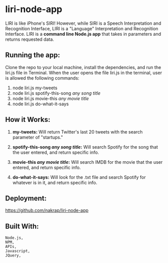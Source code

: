 # liri-node-app
LIRI is like iPhone's SIRI! However, while SIRI is a Speech Interpretation and Recognition Interface, LIRI is a "Language" Interpretation and Recognition Interface. LIRI is a **command line Node.js app** that takes in parameters and returns requested data.

## Running the app:

Clone the repo to your local machine, install the dependencies, and run the liri.js file in Terminal.
When the user opens the file liri.js in the terminal, user is allowed the following commands:
1. node liri.js my-tweets
2. node liri.js spotify-this-song *any song title*
3. node liri.js movie-this *any movie title*
4. node liri.js do-what-it-says 


## How it Works:

1. **my-tweets:** Will return Twitter's last 20 tweets with the search parameter of "startups."

2. **spotify-this-song *any song title*:** Will search Spotify for the song that the user entered, and return specific info.

3. **movie-this *any movie title*:** Will search IMDB for the movie that the user entered, and return specific info.

4. **do-what-it-says:** Will look for the .txt file and search Spotify for whatever is in it, and return specific info.



## Deployment:

https://github.com/nakrap/liri-node-app


## Built With:
```
Node.js,
NPM,
APIs,
Javascript,
JQuery,
```
